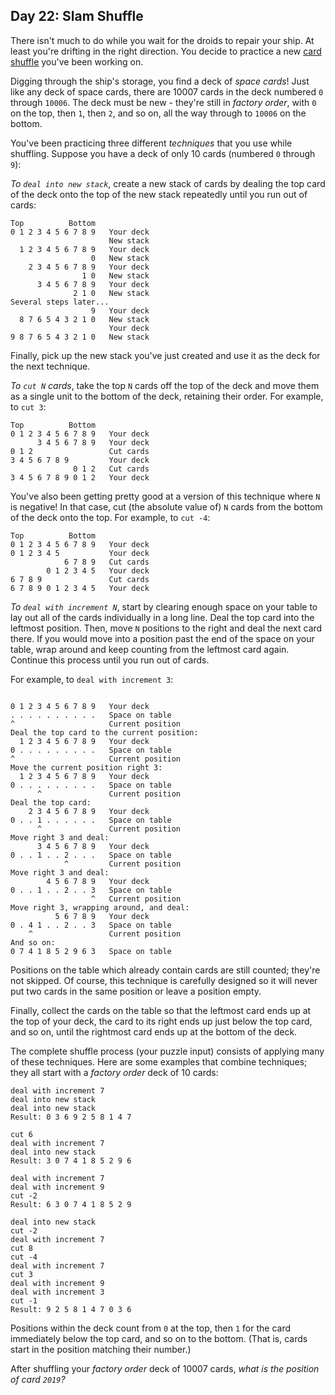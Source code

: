Day 22: Slam Shuffle
--------------------

There isn't much to do while you wait for the droids to repair your ship. At least you're drifting in the right direction. You decide to practice a new [card shuffle](https://en.wikipedia.org/wiki/Shuffling) you've been working on.


Digging through the ship's storage, you find a deck of *space cards*! Just like any deck of space cards, there are 10007 cards in the deck numbered `0` through `10006`. The deck must be new - they're still in *factory order*, with `0` on the top, then `1`, then `2`, and so on, all the way through to `10006` on the bottom.


You've been practicing three different *techniques* that you use while shuffling. Suppose you have a deck of only 10 cards (numbered `0` through `9`):


*To `deal into new stack`*, create a new stack of cards by dealing the top card of the deck onto the top of the new stack repeatedly until you run out of cards:



```
Top          Bottom
0 1 2 3 4 5 6 7 8 9   Your deck
                      New stack
  1 2 3 4 5 6 7 8 9   Your deck
                  0   New stack
    2 3 4 5 6 7 8 9   Your deck
                1 0   New stack
      3 4 5 6 7 8 9   Your deck
              2 1 0   New stack
Several steps later...
                  9   Your deck
  8 7 6 5 4 3 2 1 0   New stack
                      Your deck
9 8 7 6 5 4 3 2 1 0   New stack

```

Finally, pick up the new stack you've just created and use it as the deck for the next technique.


*To `cut N` cards*, take the top `N` cards off the top of the deck and move them as a single unit to the bottom of the deck, retaining their order. For example, to `cut 3`:



```
Top          Bottom
0 1 2 3 4 5 6 7 8 9   Your deck
      3 4 5 6 7 8 9   Your deck
0 1 2                 Cut cards
3 4 5 6 7 8 9         Your deck
              0 1 2   Cut cards
3 4 5 6 7 8 9 0 1 2   Your deck

```

You've also been getting pretty good at a version of this technique where `N` is negative! In that case, cut (the absolute value of) `N` cards from the bottom of the deck onto the top. For example, to `cut -4`:



```
Top          Bottom
0 1 2 3 4 5 6 7 8 9   Your deck
0 1 2 3 4 5           Your deck
            6 7 8 9   Cut cards
        0 1 2 3 4 5   Your deck
6 7 8 9               Cut cards
6 7 8 9 0 1 2 3 4 5   Your deck

```

*To `deal with increment N`*, start by clearing enough space on your table to lay out all of the cards individually in a long line. Deal the top card into the leftmost position. Then, move `N` positions to the right and deal the next card there. If you would move into a position past the end of the space on your table, wrap around and keep counting from the leftmost card again. Continue this process until you run out of cards.


For example, to `deal with increment 3`:



```

0 1 2 3 4 5 6 7 8 9   Your deck
. . . . . . . . . .   Space on table
^                     Current position
Deal the top card to the current position:
  1 2 3 4 5 6 7 8 9   Your deck
0 . . . . . . . . .   Space on table
^                     Current position
Move the current position right 3:
  1 2 3 4 5 6 7 8 9   Your deck
0 . . . . . . . . .   Space on table
      ^               Current position
Deal the top card:
    2 3 4 5 6 7 8 9   Your deck
0 . . 1 . . . . . .   Space on table
      ^               Current position
Move right 3 and deal:
      3 4 5 6 7 8 9   Your deck
0 . . 1 . . 2 . . .   Space on table
            ^         Current position
Move right 3 and deal:
        4 5 6 7 8 9   Your deck
0 . . 1 . . 2 . . 3   Space on table
                  ^   Current position
Move right 3, wrapping around, and deal:
          5 6 7 8 9   Your deck
0 . 4 1 . . 2 . . 3   Space on table
    ^                 Current position
And so on:
0 7 4 1 8 5 2 9 6 3   Space on table

```

Positions on the table which already contain cards are still counted; they're not skipped. Of course, this technique is carefully designed so it will never put two cards in the same position or leave a position empty.


Finally, collect the cards on the table so that the leftmost card ends up at the top of your deck, the card to its right ends up just below the top card, and so on, until the rightmost card ends up at the bottom of the deck.


The complete shuffle process (your puzzle input) consists of applying many of these techniques. Here are some examples that combine techniques; they all start with a *factory order* deck of 10 cards:



```
deal with increment 7
deal into new stack
deal into new stack
Result: 0 3 6 9 2 5 8 1 4 7

```


```
cut 6
deal with increment 7
deal into new stack
Result: 3 0 7 4 1 8 5 2 9 6

```


```
deal with increment 7
deal with increment 9
cut -2
Result: 6 3 0 7 4 1 8 5 2 9

```


```
deal into new stack
cut -2
deal with increment 7
cut 8
cut -4
deal with increment 7
cut 3
deal with increment 9
deal with increment 3
cut -1
Result: 9 2 5 8 1 4 7 0 3 6

```

Positions within the deck count from `0` at the top, then `1` for the card immediately below the top card, and so on to the bottom. (That is, cards start in the position matching their number.)


After shuffling your *factory order* deck of 10007 cards, *what is the position of card `2019`?*


